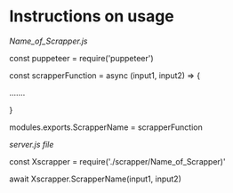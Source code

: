 # Instructions on usage

_Name_of_Scrapper.js_

const puppeteer = require('puppeteer')

const scrapperFunction = async (input1, input2) => {

.......

}

modules.exports.ScrapperName = scrapperFunction

_server.js file_

const Xscrapper = require('./scrapper/Name_of_Scrapper)'

await Xscrapper.ScrapperName(input1, input2)
